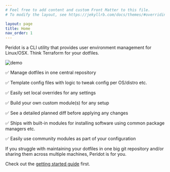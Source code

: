 ```yaml
---
# Feel free to add content and custom Front Matter to this file.
# To modify the layout, see https://jekyllrb.com/docs/themes/#overriding-theme-defaults

layout: page
title: Home
nav_order: 1
---
```


Peridot is a CLI utility that provides user environment management for Linux/OSX. Think Terraform for your dotfiles.

![demo](https://github.com/liamg/peridot/tree/master/demo.gif)

✅ Manage dotfiles in one central repository

✅ Template config files with logic to tweak config per OS/distro etc.

✅ Easily set local overrides for any settings

✅ Build your own custom module(s) for any setup

✅ See a detailed planned diff before applying any changes

✅ Ships with built-in modules for installing software using common package managers etc.

✅ Easily use community modules as part of your configuration

If you struggle with maintaining your dotfiles in one big git repository and/or sharing them across multiple machines, Peridot is for you.

Check out the [getting started guide](guide) first.
